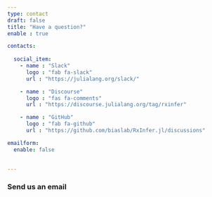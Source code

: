 ```yaml
---
type: contact
draft: false
title: "Have a question?"
enable : true

contacts:
  
  social_item:
    - name : "Slack"
      logo : "fab fa-slack"
      url : "https://julialang.org/slack/"

    - name : "Discourse"
      logo : "fas fa-comments"
      url : "https://discourse.julialang.org/tag/rxinfer"

    - name : "GitHub"
      logo : "fab fa-github"
      url : "https://github.com/biaslab/RxInfer.jl/discussions"

emailform:
  enable: false
    

---
```


### Send us an email

<!-- * **Mail: info@rxinfer.ml** -->